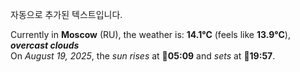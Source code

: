 
자동으로 추가된 텍스트입니다.

<!--START_SECTION:weather:moscow-->
Currently in **Moscow** (RU), the weather is: **14.1°C** (feels like **13.9°C**), ***overcast clouds***<br/>
On *August 19, 2025*, the *sun rises* at 🌅**05:09** and *sets* at 🌇**19:57**.
<!--END_SECTION:weather-->
